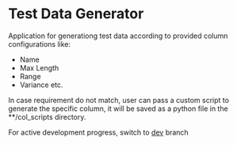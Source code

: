 <h1> Test Data Generator </h1>
<p>
   Application for generationg test data according to provided column configurations like:
   <ul>
   <li>Name</li>
   <li>Max Length</li>
   <li>Range</li>
   <li>Variance etc.</li>
   </ul>  

   In case requirement do not match, user can pass a custom script to generate the specific column, it will be saved as a python file in the **/col_scripts directory.  
</p>

<p> For active development progress, switch to <a href="https://github.com/adarshjhaa100/test-data-generator/tree/dev" alt="dev">dev</a> branch </p>

